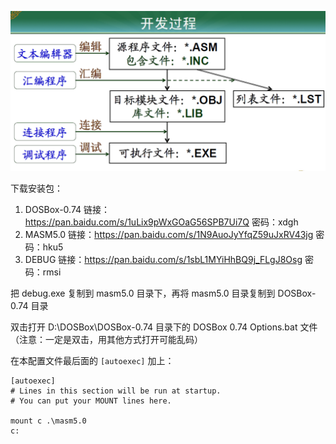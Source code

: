 <img src="./asserts/汇编开发过程.png" ></img>

下载安装包：

1. DOSBox-0.74 链接：https://pan.baidu.com/s/1uLix9pWxGOaG56SPB7Ui7Q 密码：xdgh
2. MASM5.0 链接：https://pan.baidu.com/s/1N9AuoJyYfqZ59uJxRV43jg 密码：hku5
3. DEBUG 链接：https://pan.baidu.com/s/1sbL1MYiHhBQ9j_FLgJ8Osg 密码：rmsi  

把 debug.exe 复制到 masm5.0 目录下，再将 masm5.0 目录复制到 DOSBox-0.74 目录

双击打开 D:\DOSBox\DOSBox-0.74 目录下的 DOSBox 0.74 Options.bat 文件（注意：一定是双击，用其他方式打开可能乱码）

在本配置文件最后面的 `[autoexec]` 加上：
```
[autoexec]
# Lines in this section will be run at startup.
# You can put your MOUNT lines here.

mount c .\masm5.0
c:
```